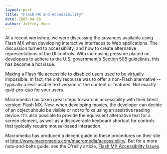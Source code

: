 ```yaml
---
layout: post
title: "Flash MX and Accessibility"
date: 2003-04-06
author: Jeffrey Veen
---
```

At a recent workshop, we were discussing the advances available using Flash MX when developing interactive interfaces to Web applications. The discussion turned to accessibility, and how to create alternative representations of the UI controls. With increasing pressure placed on developers to adhere  to the U.S. government's <a href="http://www.usdoj.gov/crt/508/archive/oldresource.html">Section 508</a> guidelines, this has become a hot issue.

Making a Flash file accessible to disabled users used to be virtually impossible. In fact, the only recourse was to offer a non-Flash alternative -- typically a less-usable text version of the content or features. Not exactly <em>quid-pro-quo</em> for your users.

Macromedia has taken great steps forward in accessibility with their latest version: Flash MX. Now, when developing movies, the developer can decide of an object should be visible or not to folks using an assistive reading device. It's also possible to provide the equivalent alternative text for a screen element, as well as a discoverable keyboard shortcut for controls that typically require mouse-based interaction.

Macromedia has produced a decent guide to these procedures on their site at <a href="http://www.macromedia.com/macromedia/accessibility/">http://www.macromedia.com/macromedia/accessibility/</a>. But for a more nuts-and-bolts guide, see the O'reilly article, <a href="http://www.oreillynet.com/pub/a/javascript/2002/11/08/flashmx.html">Flash MX Accessibility Issues</a>.

